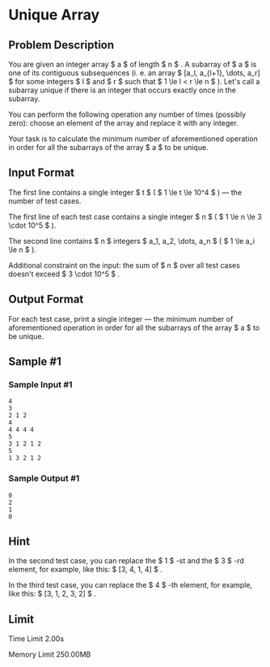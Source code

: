 # Unique Array

## Problem Description

You are given an integer array $ a $ of length $ n $ . A subarray of $ a $ is one of its contiguous subsequences (i. e. an array $ [a_l, a_{l+1}, \dots, a_r] $ for some integers $ l $ and $ r $ such that $ 1 \le l < r \le n $ ). Let's call a subarray unique if there is an integer that occurs exactly once in the subarray.

You can perform the following operation any number of times (possibly zero): choose an element of the array and replace it with any integer.

Your task is to calculate the minimum number of aforementioned operation in order for all the subarrays of the array $ a $ to be unique.

## Input Format

The first line contains a single integer $ t $ ( $ 1 \le t \le 10^4 $ ) — the number of test cases.

The first line of each test case contains a single integer $ n $ ( $ 1 \le n \le 3 \cdot 10^5 $ ).

The second line contains $ n $ integers $ a_1, a_2, \dots, a_n $ ( $ 1 \le a_i \le n $ ).

Additional constraint on the input: the sum of $ n $ over all test cases doesn't exceed $ 3 \cdot 10^5 $ .

## Output Format

For each test case, print a single integer — the minimum number of aforementioned operation in order for all the subarrays of the array $ a $ to be unique.

## Sample #1

### Sample Input #1

```
4
3
2 1 2
4
4 4 4 4
5
3 1 2 1 2
5
1 3 2 1 2
```

### Sample Output #1

```
0
2
1
0
```

## Hint

In the second test case, you can replace the $ 1 $ -st and the $ 3 $ -rd element, for example, like this: $ [3, 4, 1, 4] $ .

In the third test case, you can replace the $ 4 $ -th element, for example, like this: $ [3, 1, 2, 3, 2] $ .

## Limit



Time Limit
2.00s

Memory Limit
250.00MB
